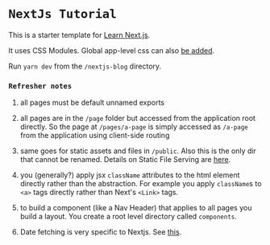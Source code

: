 # `NextJs Tutorial`

This is a starter template for [Learn Next.js](https://nextjs.org/learn).

It uses CSS Modules. Global app-level css can also [be added](https://nextjs.org/docs/basic-features/built-in-css-support#adding-component-level-css).

Run `yarn dev` from the `/nextjs-blog` directory.

### `Refresher notes`

1. all pages must be default unnamed exports

2. all pages are in the `/page` folder but accessed from the application root directly. So the page at `/pages/a-page` is simply accessed as `/a-page` from the application using client-side routing

3. same goes for static assets and files in `/public`. Also this is the only dir that cannot be renamed. Details on Static File Serving are [here](https://nextjs.org/docs/basic-features/static-file-serving).

4. you (generally?) apply jsx `className` attributes to the html element directly rather than the abstraction. For example you apply `className`s to `<a>` tags directly rather than Next's `<Link>` tags.

5. to build a component (like a Nav Header) that applies to all pages you build a layout. You create a root level directory called `components`.

6. Date fetching is very specific to Nextjs. See [this](https://nextjs.org/docs/basic-features/data-fetching).
